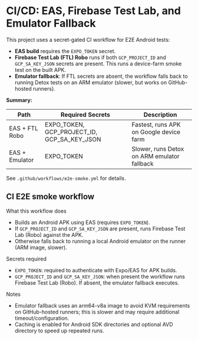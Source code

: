 # CI/CD: EAS, Firebase Test Lab, and Emulator Fallback

This project uses a secret-gated CI workflow for E2E Android tests:

- **EAS build** requires the `EXPO_TOKEN` secret.
- **Firebase Test Lab (FTL) Robo** runs if both `GCP_PROJECT_ID` and `GCP_SA_KEY_JSON` secrets are present. This runs a device-farm smoke test on the built APK.
- **Emulator fallback**: If FTL secrets are absent, the workflow falls back to running Detox tests on an ARM emulator (slower, but works on GitHub-hosted runners).

**Summary:**

| Path           | Required Secrets                            | Description                                 |
| -------------- | ------------------------------------------- | ------------------------------------------- |
| EAS + FTL Robo | EXPO_TOKEN, GCP_PROJECT_ID, GCP_SA_KEY_JSON | Fastest, runs APK on Google device farm     |
| EAS + Emulator | EXPO_TOKEN                                  | Slower, runs Detox on ARM emulator fallback |

See `.github/workflows/e2e-smoke.yml` for details.

## CI E2E smoke workflow

What this workflow does

- Builds an Android APK using EAS (requires `EXPO_TOKEN`).
- If `GCP_PROJECT_ID` and `GCP_SA_KEY_JSON` are present, runs Firebase Test Lab (Robo) against the APK.
- Otherwise falls back to running a local Android emulator on the runner (ARM image, slower).

Secrets required

- `EXPO_TOKEN`: required to authenticate with Expo/EAS for APK builds.
- `GCP_PROJECT_ID` and `GCP_SA_KEY_JSON`: when present the workflow runs Firebase Test Lab (Robo). If absent, the emulator fallback executes.

Notes

- Emulator fallback uses an arm64-v8a image to avoid KVM requirements on GitHub-hosted runners; this is slower and may require additional timeout/configuration.
- Caching is enabled for Android SDK directories and optional AVD directory to speed up repeated runs.
